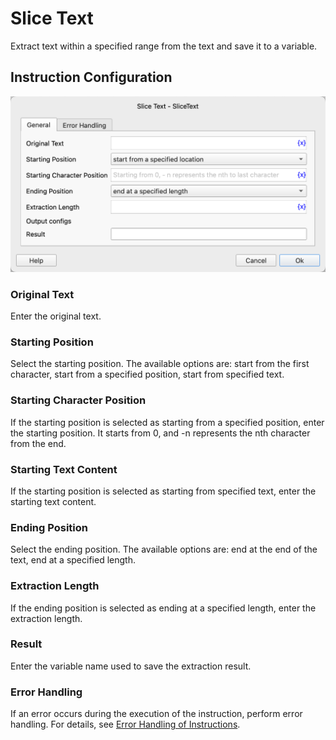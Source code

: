 # Slice Text

Extract text within a specified range from the text and save it to a variable.

## Instruction Configuration

![General Configuration Dialog for Text Extraction](split_text_general_config.png)

### Original Text

Enter the original text.

### Starting Position

Select the starting position. The available options are: start from the first character, start from a specified position, start from specified text.

### Starting Character Position

If the starting position is selected as starting from a specified position, enter the starting position. It starts from 0, and -n represents the nth character from the end.

### Starting Text Content

If the starting position is selected as starting from specified text, enter the starting text content.

### Ending Position

Select the ending position. The available options are: end at the end of the text, end at a specified length.

### Extraction Length

If the ending position is selected as ending at a specified length, enter the extraction length.

### Result

Enter the variable name used to save the extraction result.

### Error Handling

If an error occurs during the execution of the instruction, perform error handling. For details, see [Error Handling of Instructions](../../../manual/error_handling.md).

